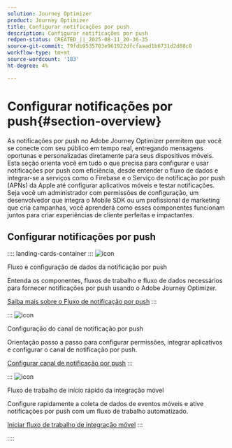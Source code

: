 ```yaml
---
solution: Journey Optimizer
product: Journey Optimizer
title: Configurar notificações por push
description: Configurar notificações por push
redpen-status: CREATED_||_2025-08-11_20-36-35
source-git-commit: 79fdb9535703e961922dfcfaaad1b6731d2d88c0
workflow-type: tm+mt
source-wordcount: '183'
ht-degree: 4%

---
```



# Configurar notificações por push{#section-overview}

As notificações por push no Adobe Journey Optimizer permitem que você se conecte com seu público em tempo real, entregando mensagens oportunas e personalizadas diretamente para seus dispositivos móveis. Esta seção orienta você em tudo o que precisa para configurar e usar notificações por push com eficiência, desde entender o fluxo de dados e integrar-se a serviços como o Firebase e o Serviço de notificação por push (APNs) da Apple até configurar aplicativos móveis e testar notificações. Seja você um administrador com permissões de configuração, um desenvolvedor que integra o Mobile SDK ou um profissional de marketing que cria campanhas, você aprenderá como esses componentes funcionam juntos para criar experiências de cliente perfeitas e impactantes.

## Configurar notificações por push

:::: landing-cards-container
:::
![icon](https://cdn.experienceleague.adobe.com/icons/puzzle-piece.svg)

Fluxo e configuração de dados da notificação por push

Entenda os componentes, fluxos de trabalho e fluxo de dados necessários para fornecer notificações por push usando o Adobe Journey Optimizer.

[Saiba mais sobre o Fluxo de notificação por push](../using/push/push-gs.md)
:::

:::
![icon](https://cdn.experienceleague.adobe.com/icons/gear.svg)

Configuração do canal de notificação por push

Orientação passo a passo para configurar permissões, integrar aplicativos e configurar o canal de notificação por push.

[Configurar canal de notificação por push](../using/push/push-configuration.md)
:::

:::
![icon](https://cdn.experienceleague.adobe.com/icons/circle-play.svg)

Fluxo de trabalho de início rápido da integração móvel

Configure rapidamente a coleta de dados de eventos móveis e ative notificações por push com um fluxo de trabalho automatizado.

[Iniciar fluxo de trabalho de integração móvel](../using/push/mobile-onboarding-wf.md)
:::

::::
